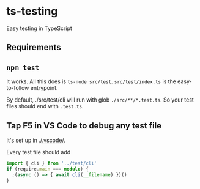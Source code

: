 # ts-testing

Easy testing in TypeScript

## Requirements

## `npm test`

It works. All this does is `ts-node src/test`. `src/test/index.ts` is the easy-to-follow entrypoint.

By default, ./src/test/cli will run with glob `./src/**/*.test.ts`. So your test files should end with `.test.ts`.

## Tap F5 in VS Code to debug any test file

It's set up in [./.vscode/](./.vscode/).

Every test file should add

```typescript
import { cli } from '../test/cli'
if (require.main === module) {
  ;(async () => { await cli(__filename) })()
}
```

